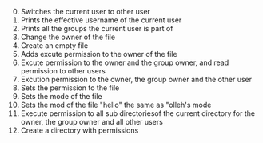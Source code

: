 0. Switches the current user to other user
1. Prints the effective username of the current user
2. Prints all the groups the current user is part of
3. Change the owner of the file
4. Create an empty file
5. Adds excute permission to the owner of the file
6. Excute permission to the owner and the group owner, and read permission to other users
7. Excution permission to the owner, the group owner and the other user 
8. Sets the permission to the file
9. Sets the mode of the file
10. Sets the mod of the file "hello" the same as "olleh's mode
11. Execute permission to all sub directoriesof the current directory for the owner, the group owner and all other users
12. Create a directory with permissions
